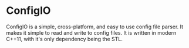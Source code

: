 # ConfigIO
ConfigIO is a simple, cross-platform, and easy to use config file parser. It makes it simple to read and write to config files. It is written in modern C++11, with it's only dependency being the STL.
